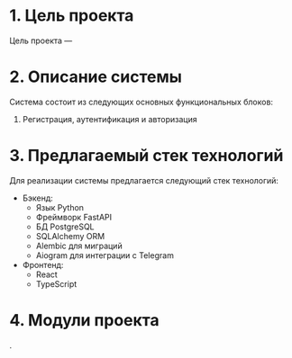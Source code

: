 # 1. Цель проекта

Цель проекта —

# 2. Описание системы

Система состоит из следующих основных функциональных блоков:

1. Регистрация, аутентификация и авторизация


# 3. Предлагаемый стек технологий

Для реализации системы предлагается следующий стек технологий:

* Бэкенд:
    - Язык Python
    - Фреймворк FastAPI
    - БД PostgreSQL
    - SQLAlchemy ORM
    - Alembic для миграций
    - Aiogram для интеграции с Telegram
* Фронтенд:
    - React
    - TypeScript


# 4. Модули проекта 
.